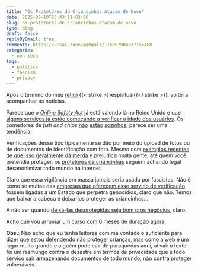 ```yaml
---
title: "Os Protetores de Criancinhas Atacam de Novo"
date: 2025-08-10T23:43:11-03:00
slug: os-protetores-de-criancinhas-atacam-de-novo
type: blog
draft: false
replyByEmail: true
comments: https://ursal.zone/@gmgall/115007904837155468
categories:
  - non-tech
tags:
  - politics
  - fascism
  - privacy
---
```

Após o término do meu [retiro](https://www.enap.gov.br/outras-categorias/formacao-inicial-de-carreiras/curso-de-formacao-inicial-para-a-carreira-de-analista-em-tecnologia-da-informacao---ati/) {{< strike >}}espiritual{{</ strike >}}, voltei a acompanhar as notícias.

Parece que o [_Online Safety Act_](https://en.wikipedia.org/wiki/Online_Safety_Act_2023) já está valendo lá no Reino Unido e que [alguns serviços já estão começando a verificar a idade dos usuários](https://www.nme.com/news/music/youll-now-have-to-verify-your-age-to-access-certain-content-on-spotify-3881717). Os comedores de _fish and chips_ [não](https://ppc.land/eu-follows-uk-with-age-verification-in-2026/) [estão](https://www.theguardian.com/technology/2025/aug/01/how-australia-under-16s-social-media-ban-enforced-tiktok-instagram-facebook-exempt-platforms) [sozinhos](https://www.theguardian.com/world/2025/may/06/new-zealand-pm-luxon-social-media-ban-children), parece ser uma tendência.

Verificações desse tipo tipicamente se dão por meio do upload de fotos ou de documentos de identificação com foto. Mesmo com [exemplos recentes de que isso geralmente dá merda](https://www.bleepingcomputer.com/news/security/tea-app-leak-worsens-with-second-database-exposing-user-chats/) e prejudica muita gente, até quem você pretendia proteger, os [protetores de criancinhas](https://pt.wikipedia.org/wiki/Pense_nas_criancinhas) seguem achando legal desanonimizar todo mundo na internet.

Claro que essa vigilância em massa jamais seria usada por fascistas. Não é como se muitas das [empresas que oferecem esse serviço de verificação](https://www.middleeasteye.net/news/x-twitter-israel-concerns-verification) fossem ligadas a um Estado que perpetra genocídios, claro que não. Temos que baixar a cabeça e deixá-los proteger as criancinhas...

A não ser quando [deixá-las desprotegidas seja bom pros negócios](https://youtu.be/FpsCzFGL1LE), claro.

Acho que vou arrumar um curso com 6 meses de duração agora.

**Obs.**: Não acho que eu tenha leitores com má vontade o suficiente para dizer que estou defendendo não proteger crianças, mas como a web é um lugar muito grande e alguém pode cair de paraquedas aqui, aí vai: o texto foi um resmungo contra o desastre em termos de privacidade que é todo serviço sair armazenando documentos de todo mundo, não contra proteger vulneráveis.

